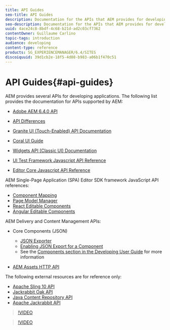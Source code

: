 ```yaml
---
title: API Guides
seo-title: API Guides
description: Documentation for the APIs that AEM provides for developing applications
seo-description: Documentation for the APIs that AEM provides for developing applications
uuid: 4ace24c8-8bdf-4c68-b21d-ad2c03cf7362
contentOwner: Guillaume Carlino
topic-tags: introduction
audience: developing
content-type: reference
products: SG_EXPERIENCEMANAGER/6.4/SITES
discoiquuid: 39d1cb2e-18f5-4d08-b983-a06b1f470c51
---
```


# API Guides{#api-guides}

AEM provides several APIs for developing applications. The following list provides the documentation for APIs supported by AEM:

* [Adobe AEM 6.4.0 API](https://helpx.adobe.com/experience-manager/6-4/sites/developing/using/reference-materials/javadoc/index.html)  

* [API Differences](https://helpx.adobe.com/experience-manager/6-4/sites/developing/using/reference-materials/diff-previous/changes.html)  

* [Granite UI (Touch-Enabled) API Documentation](https://helpx.adobe.com/experience-manager/6-4/sites/developing/using/reference-materials/granite-ui/api/index.html)  

* [Coral UI Guide](https://helpx.adobe.com/experience-manager/6-4/sites/developing/using/reference-materials/coral-ui/coralui3/index.html)  

* [Widgets API (Classic UI) Documentation](https://helpx.adobe.com/experience-manager/6-4/sites/developing/using/reference-materials/widgets-api/index.html)  

* [UI Test Framework Javascript API Reference](https://helpx.adobe.com/experience-manager/6-4/sites/developing/using/reference-materials/test-api/index.html)  

* [Editor Core Javascript API Reference](https://helpx.adobe.com/experience-manager/6-4/sites/developing/using/reference-materials/jsdoc/ui-touch/editor-core/index.html)

AEM Single-Page Application (SPA) Editor SDK framework JavaScript API references:

* [Component Mapping](https://www.npmjs.com/package/@adobe/cq-spa-component-mapping)
* [Page Model Manager](https://www.npmjs.com/package/@adobe/cq-spa-page-model-manager)
* [React Editable Components](https://www.npmjs.com/package/@adobe/cq-react-editable-components)
* [Angular Editable Components](https://www.npmjs.com/package/@adobe/cq-angular-editable-components)

AEM Delivery and Content Management APIs:

* Core Components (JSON)

    * [JSON Exporter](/help/sites-developing/json-exporter.md)
    * [Enabling JSON Export for a Component](/help/sites-developing/json-exporter-components.md)
    * See the [Components section in the Developing User Guide](https://helpx.adobe.com/experience-manager/6-4/sites/developing/user-guide.html?topic=/experience-manager/6-4/sites/developing/morehelp/components.ug.js) for more information

* [AEM Assets HTTP API](/help/assets/mac-api-assets.md)

The following external resources are for reference only:

* [Apache Sling 10 API](https://sling.apache.org/apidocs/sling10/)
* [Jackrabbit Oak API](https://jackrabbit.apache.org/oak/docs/oak_api/overview.html)
* [Java Content Repository API](https://docs.adobe.com/docs/en/spec/javax.jcr/javadocs/jcr-2.0/index.html)
* [Apache Jackrabbit API](https://jackrabbit.apache.org/api)

>[!VIDEO](https://vimeo.com/)

>[!VIDEO](https://vimeo.com/)
